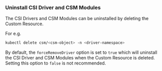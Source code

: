 --- 
--- 
### Uninstall CSI Driver and CSM Modules

The CSI Drivers and CSM Modules can be uninstalled by deleting the Custom Resource.

For e.g.

```bash
kubectl delete csm/<csm-object> -n <driver-namespace>
```

By default, the `forceRemoveDriver` option is set to `true` which will uninstall the CSI Driver and CSM Modules when the Custom Resource is deleted. Setting this option to `false` is not recommended.